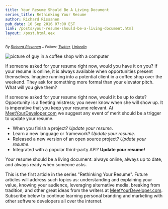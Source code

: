```yaml
---
title: Your Resume Should Be A Living Document
series_title: Rethinking Your Resume
author: Richard Rissanen
pub_date: 10 Sep 2016 07:00 EST
link: /posts/your-resume-should-be-a-living-document.html
layout: /post.html.eex
---
```


_<small>By <a href="http://www.meetyourdeveloper.com/richardrissanen">Richard Rissanen</a> •
Follow: <a href="https://twitter.com/thekarmakazie">Twitter</a>,
<a href="https://www.linkedin.com/in/richard-rissanen-7684a867">LinkedIn</a></small>_

<img src="http://www.meetyourdeveloper.com/assets/img/live-document.jpg" alt="picture of guy in a coffee shop with a computer"/>

If someone asked for your resume right now, would you have it on you? If your resume is online, it is always available when opportunities present themselves. Imagine running into a potential client in a coffee shop over the weekend. They ask for something more formal than your elevator pitch. What will you give them?

If someone asked for your resume right now, would it be up to date? Opportunity is a fleeting mistress; you never know when she will show up. It is imperative that you keep your resume relevant. At <a href="http://www.meetyourdeveloper.com">MeetYourDeveloper.com</a> we suggest any event of merit should be a trigger to update your resume.

* When you finish a project? <em>Update your resume</em>.
* Learn a new language or framework? <em>Update your resume</em>.
* Released a new version of an open source project? <em>Update your resume</em>.
* Integrated with a popular third-party API? <strong>Update your resume!</strong>

Your resume should be a living document: always online, always up to date, and always ready when someone asks.

This is the first article in the series "Rethinking Your Resume". Future articles will address such topics as: understanding and explaining your value, knowing your audience, leveraging alternative media, breaking from tradition, and other great ideas from the writers at <a href="http://www.meetyourdeveloper.com">MeetYourDeveloper.com</a>. Subscribe below to continue learning personal branding and marketing with other software developers all over the internet.
